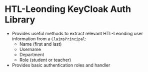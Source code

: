 # HTL-Leonding KeyCloak Auth Library

- Provides useful methods to extract relevant HTL-Leonding user information from a `ClaimsPrincipal`:
  - Name (first and last)
  - Username
  - Department
  - Role (student or teacher)
- Provides basic authentication roles and handler